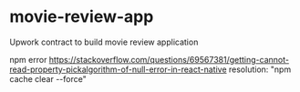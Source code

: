 # movie-review-app
Upwork contract to build movie review application


npm error https://stackoverflow.com/questions/69567381/getting-cannot-read-property-pickalgorithm-of-null-error-in-react-native
    resolution: "npm cache clear --force"